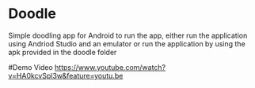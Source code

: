 # Doodle
Simple doodling app for Android
to run the app, either run the application using Andriod Studio and 
an emulator or run the application by using the apk provided in the doodle folder

#Demo Video
https://www.youtube.com/watch?v=HA0kcvSpl3w&feature=youtu.be

